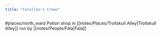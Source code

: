 ```yaml
---
title: "Corellon's Crown"
---
```

#places/north_ward 
Potion shop in [[notes/Places/Trollskull Alley|Trollskull Alley]] run by [[notes/People/Fala|Fala]]
